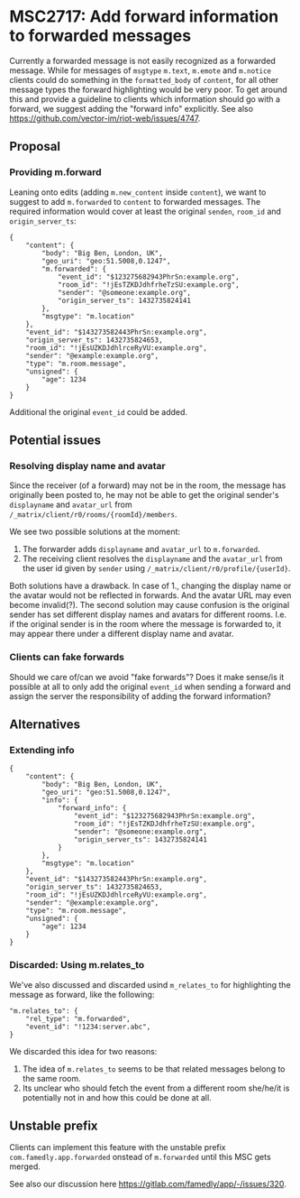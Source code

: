 # MSC2717: Add forward information to forwarded messages

Currently a forwarded message is not easily recognized as a forwarded message. While for messages of `msgtype` `m.text`, `m.emote` and `m.notice` clients could do something in the `formatted_body` of `content`, for all other message types the forward highlighting would be very poor. To get around this and provide a guideline to clients which information should go with a forward, we suggest adding the "forward info" explicitly. See also https://github.com/vector-im/riot-web/issues/4747.

## Proposal

### Providing m.forward

Leaning onto edits (adding `m.new_content` inside `content`), we want to suggest to add `m.forwarded` to `content` to forwarded messages. The required information would cover at least the original `senden`, `room_id` and `origin_server_ts`:

```
{
    "content": {
        "body": "Big Ben, London, UK",
        "geo_uri": "geo:51.5008,0.1247",
        "m.forwarded": {
            "event_id": "$123275682943PhrSn:example.org",
            "room_id": "!jEsTZKDJdhfrheTzSU:example.org",
            "sender": "@someone:example.org",
            "origin_server_ts": 1432735824141
        },
        "msgtype": "m.location"
    },
    "event_id": "$143273582443PhrSn:example.org",
    "origin_server_ts": 1432735824653,
    "room_id": "!jEsUZKDJdhlrceRyVU:example.org",
    "sender": "@example:example.org",
    "type": "m.room.message",
    "unsigned": {
        "age": 1234
    }
}
```

Additional the original `event_id` could be added.

## Potential issues

### Resolving display name and avatar
Since the receiver (of a forward) may not be in the room, the message has originally been posted to, he may not be able to get the original sender's `displayname` and `avatar_url` from `/_matrix/client/r0/rooms/{roomId}/members`.

We see two possible solutions at the moment:

1. The forwarder adds `displayname` and `avatar_url` to `m.forwarded`.
2. The receiving client resolves the `displayname` and the `avatar_url` from the user id given by `sender` using `/_matrix/client/r0/profile/{userId}`.

Both solutions have a drawback. In case of 1., changing the display name or the avatar would not be reflected in forwards. And the avatar URL may even become invalid(?). The second solution may cause confusion is the original sender has set different display names and avatars for different rooms. I.e. if the original sender is in the room where the message is forwarded to, it may appear there under a different display name and avatar.

### Clients can fake forwards
Should we care of/can we avoid "fake forwards"? Does it make sense/is it possible at all to only add the original `event_id` when sending a forward and assign the server the responsibility of adding the forward information?

## Alternatives

### Extending info

```
{
    "content": {
        "body": "Big Ben, London, UK",
        "geo_uri": "geo:51.5008,0.1247",
        "info": {
            "forward_info": {
                "event_id": "$123275682943PhrSn:example.org",
                "room_id": "!jEsTZKDJdhfrheTzSU:example.org",
                "sender": "@someone:example.org",
                "origin_server_ts": 1432735824141
            }
        },
        "msgtype": "m.location"
    },
    "event_id": "$143273582443PhrSn:example.org",
    "origin_server_ts": 1432735824653,
    "room_id": "!jEsUZKDJdhlrceRyVU:example.org",
    "sender": "@example:example.org",
    "type": "m.room.message",
    "unsigned": {
        "age": 1234
    }
}
```

### Discarded: Using m.relates_to
We've also discussed and discarded usind `m_relates_to` for highlighting the message as forward, like the following:

```
"m.relates_to": {
    "rel_type": "m.forwarded",
    "event_id": "!1234:server.abc",
}
```

We discarded this idea for two reasons:

1. The idea of `m.relates_to` seems to be that related messages belong to the same room.
2. Its unclear who should fetch the event from a different room she/he/it is potentially not in and how this could be done at all.

## Unstable prefix
Clients can implement this feature with the unstable prefix `com.famedly.app.forwarded` onstead of `m.forwarded` until this MSC gets merged.


See also our discussion here https://gitlab.com/famedly/app/-/issues/320.
